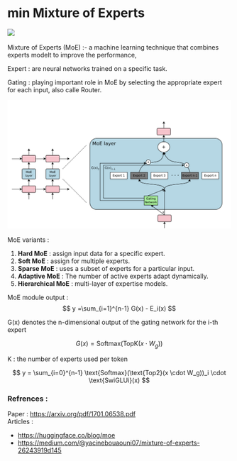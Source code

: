 # min Mixture of Experts
<img src="https://www.datocms-assets.com/96965/1695407369-0923-ensemble-models-explained.jpg" />

Mixture of Experts (MoE) :- a machine learning technique that combines experts modelt to improve the performance,

Expert : are neural networks trained on a specific task.

Gating : playing important role in MoE by selecting the appropriate expert for each input, also calle Router.

<img src="images/moe.png">

MoE variants : 
1) **Hard MoE** : assign input data for a specific expert.
2) **Soft MoE** : assign for multiple experts.
3) **Sparse MoE** : uses a subset of experts for a particular input.
4) **Adaptive MoE** : The number of active experts adapt dynamically.
5) **Hierarchical MoE** : multi-layer of expertise models.

MoE module output : 
$$
y =\sum_{i=1}^{n-1} G(x) - E_i(x)
$$

G(x) denotes the n-dimensional output of the gating network for the i-th expert

$$
G(x) = \text{Softmax}(\text{TopK}(x \cdot W_g))
$$

K : the number of experts used per token

$$
y = \sum_{i=0}^{n-1} \text{Softmax}(\text{Top2}(x \cdot W_g))_i \cdot \text{SwiGLUi}(x)
$$

### Refrences : 
Paper : https://arxiv.org/pdf/1701.06538.pdf
<br/>
Articles : 
- https://huggingface.co/blog/moe
- https://medium.com/@yacinebouaouni07/mixture-of-experts-26243919d145
<br/>
